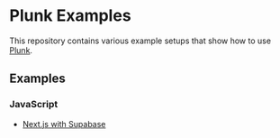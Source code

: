 # Plunk Examples
This repository contains various example setups that show how to use [Plunk](https://www.useplunk.com).

## Examples
### JavaScript
- [Next.js with Supabase](/next-supabase)